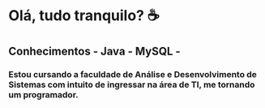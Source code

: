 # Olá, tudo tranquilo? ☕
## Conhecimentos - Java - MySQL -
### Estou cursando a faculdade de Análise e Desenvolvimento de Sistemas com intuito de ingressar na área de TI, me tornando um programador.
